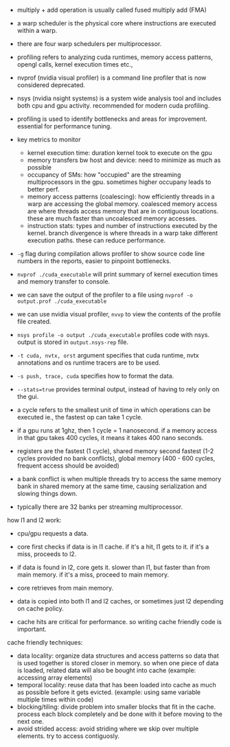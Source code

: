 - multiply + add operation is usually called fused multiply add (FMA)
- a warp scheduler is the physical core where instructions are executed within a warp. 
- there are four warp schedulers per multiprocessor. 
- profiling refers to analyzing cuda runtimes, memory access patterns, opengl calls, kernel execution times etc., 
- nvprof (nvidia visual profiler) is a command line profiler that is now considered deprecated. 
- nsys (nvidia nsight systems) is a system wide analysis tool and includes both cpu and gpu activity. recommended for modern cuda profiling. 
- profiling is used to identify bottlenecks and areas for improvement. essential for performance tuning. 
- key metrics to monitor
    - kernel execution time: duration kernel took to execute on the gpu
    - memory transfers bw host and device: need to minimize as much as possible
    - occupancy of SMs: how "occupied" are the streaming multiprocessors in the gpu. sometimes higher occupany leads to better perf. 
    - memory access patterns (coalescing): how efficiently threads in a warp are accessing the global memory. coalesced memory access are where threads access memory that are in contiguous locations. these are much faster than uncoalesced memory accesses. 
    - instruction stats: types and number of instructions executed by the kernel. branch divergence is where threads in a warp take different execution paths. these can reduce performance. 
- `-g` flag during compilation allows profiler to show source code line numbers in the reports, easier to pinpoint bottlenecks. 
- `nvprof ./cuda_executable` will print summary of kernel execution times and memory transfer to console. 
- we can save the output of the profiler to a file using `nvprof -o output.prof ./cuda_executable`
- we can use nvidia visual profiler, `nvvp`  to view the contents of the profile file created. 
- `nsys profile -o output ./cuda_executable` profiles code with nsys. output is stored in `output.nsys-rep` file. 
- `-t cuda, nvtx, orst` argument specifies that cuda runtime, nvtx annotations and os runtime tracers are to be used. 
- `-s push, trace, cuda` specifies how to format the data. 
- `--stats=true` provides terminal output, instead of having to rely only on the gui. 

- a cycle refers to the smallest unit of time in which operations can be executed ie., the fastest op can take 1 cycle. 
- if a gpu runs at 1ghz, then 1 cycle = 1 nanosecond. if a memory access in that gpu takes 400 cycles, it means it takes 400 nano seconds. 
- registers are the fastest (1 cycle), shared memory second fastest (1-2 cycles provided no bank conflicts), global memory (400 - 600 cycles, frequent access should be avoided)
- a bank conflict is when multiple threads try to access the same memory bank in shared memory at the same time, causing serialization and slowing things down. 
- typically there are 32 banks per streaming multiprocessor. 

how l1 and l2 work: 
- cpu/gpu requests a data. 
- core first checks if data is in l1 cache. if it's a hit, l1 gets to it. if it's a miss, proceeds to l2. 
- if data is found in l2, core gets it. slower than l1, but faster than from main memory. if it's a miss, proceed to main memory. 
- core retrieves from main memory. 
- data is copied into both l1 and l2 caches, or sometimes just l2 depending on cache policy. 

- cache hits are critical for performance. so writing cache friendly code is important. 

cache friendly techniques:
- data locality: organize data structures and access patterns so data that is used together is stored closer in memory. so when one piece of data is loaded, related data will also be bought into cache (example: accessing array elements)
- temporal locality: reuse data that has been loaded into cache as much as possible before it gets evicted. (example: using same variable multiple times within code)
- blocking/tiling: divide problem into smaller blocks that fit in the cache. process each block completely and be done with it before moving to the next one. 
- avoid strided access: avoid striding where we skip over multiple elements. try to access contiguosly. 
